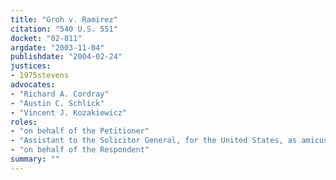 ```yaml
---
title: "Groh v. Ramirez"
citation: "540 U.S. 551"
docket: "02-811"
argdate: "2003-11-04"
publishdate: "2004-02-24"
justices:
- 1975stevens
advocates:
- "Richard A. Cordray"
- "Austin C. Schlick"
- "Vincent J. Kozakiewicz"
roles:
- "on behalf of the Petitioner"
- "Assistant to the Solicitor General, for the United States, as amicus curiae, supporting the Petitioner"
- "on behalf of the Respondent"
summary: ""
---
```


